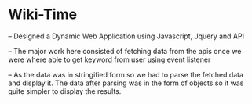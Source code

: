 # Wiki-Time

– Designed a Dynamic Web Application using Javascript, Jquery and API

– The major work here consisted of fetching data from the apis once we were where able to get keyword from user using event
listener

– As the data was in stringified form so we had to parse the fetched data and display it. The data after parsing was in the
form of objects so it was quite simpler to display the results.
